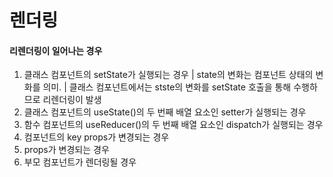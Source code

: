 # 렌더링

#### 리렌더링이 일어나는 경우
1. 클래스 컴포넌트의 setState가 실행되는 경우
| state의 변화는 컴포넌트 상태의 변화를 의미.
| 클래스 컴포넌트에서는 stste의 변화를 setState 호출을 통해 수행하므로 리렌더링이 발생
3. 클래스 컴포넌트의 useState()의 두 번째 배열 요소인 setter가 실행되는 경우
4. 함수 컴포넌트의 useReducer()의 두 번째 배열 요소인 dispatch가 실행되는 경우
5. 컴포넌트의 key props가 변경되는 경우
6. props가 변경되는 경우
7. 부모 컴포넌트가 렌더링될 경우

